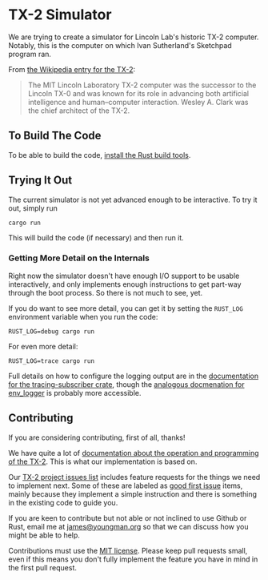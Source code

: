 # TX-2 Simulator

We are trying to create a simulator for Lincoln Lab's historic TX-2
computer.  Notably, this is the computer on which Ivan Sutherland's
Sketchpad program ran.

From [the Wikipedia entry for the TX-2](https://en.wikipedia.org/wiki/TX-2):

> The MIT Lincoln Laboratory TX-2 computer was the successor to the
> Lincoln TX-0 and was known for its role in advancing both artificial
> intelligence and human–computer interaction. Wesley A. Clark was the
> chief architect of the TX-2.

## To Build The Code

To be able to build the code, [install the Rust build
tools](https://doc.rust-lang.org/cargo/getting-started/installation.html).

## Trying It Out

The current simulator is not yet advanced enough to be interactive.
To try it out, simply run

```
cargo run
```

This will build the code (if necessary) and then run it.


### Getting More Detail on the Internals

Right now the simulator doesn't have enough I/O support to be usable
interactively, and only implements enough instructions to get part-way
through the boot process.  So there is not much to see, yet.

If you do want to see more detail, you can get it by setting the
`RUST_LOG` environment variable when you run the code:

```
RUST_LOG=debug cargo run
```

For even more detail:

```
RUST_LOG=trace cargo run
```

Full details on how to configure the logging output are in the
[documentation for the tracing-subscriber
crate](https://docs.rs/tracing-subscriber/0.2.25/tracing_subscriber/filter/struct.EnvFilter.html),
though the [analogous docmenation for
env_logger](https://docs.rs/env_logger/0.7.1/env_logger/#enabling-logging)
is probably more accessible.

## Contributing

If you are considering contributing, first of all, thanks!

We have quite a lot of [documentation about the operation and
programming of the TX-2](https://tx-2.github.io/documentation.html).
This is what our implementation is based on.

Our [TX-2 project issues
list](https://github.com/TX-2/TX-2-simulator/issues) includes feature
requests for the things we need to implement next.  Some of these are
labeled as [good first
issue](https://github.com/TX-2/TX-2-simulator/issues?q=is%3Aissue+is%3Aopen+label%3A%22good+first+issue%22)
items, mainly because they implement a simple instruction and there is
something in the existing code to guide you.

If you are keen to contribute but not able or not inclined to use
Github or Rust, email me at james@youngman.org so that we can discuss
how you might be able to help.

Contributions must use the [MIT
license](https://github.com/TX-2/TX-2-simulator/blob/main/LICENSE-MIT).
Please keep pull requests small, even if this means you don't fully
implement the feature you have in mind in the first pull request.
